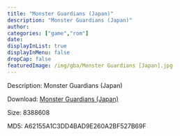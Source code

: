 ```yaml
---
title: "Monster Guardians (Japan)"
description: "Monster Guardians (Japan)"
author: 
categories: ["game","rom"]
date: 
displayInList: true
displayInMenu: false
dropCap: false
featuredImage: /img/gba/Monster Guardians [Japan].jpg
---
```


Description: Monster Guardians (Japan)

Download: <a style="text-decoration:underline;" href="https://mega.nz/#!bHJA3ISa!rVM4K1A4TJbXxDkait5Jg8MVRFzSUWpRgBJaOSmHKQM" target = "_blank" rel = "nofollow" > Monster Guardians (Japan)</a>

Size: 8388608

MD5: A62155A1C3DD4BAD9E260A2BF527B69F

